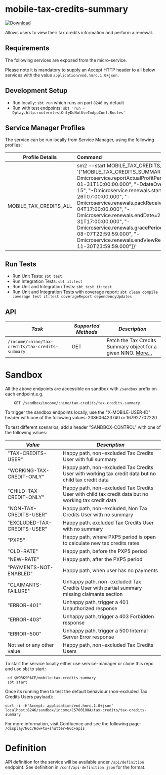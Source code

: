 mobile-tax-credits-summary
=============================================

[ ![Download](https://api.bintray.com/packages/hmrc/releases/mobile-tax-credits-summary/images/download.svg) ](https://bintray.com/hmrc/releases/mobile-tax-credits-summary/_latestVersion)

Allows users to view their tax credits information and perform a renewal.

Requirements
------------

The following services are exposed from the micro-service.

Please note it is mandatory to supply an Accept HTTP header to all below services with the value ```application/vnd.hmrc.1.0+json```. 

## Development Setup
- Run locally: `sbt run` which runs on port `8246` by default
- Run with test endpoints: `sbt 'run -Dplay.http.router=testOnlyDoNotUseInAppConf.Routes'`

##  Service Manager Profiles
The service can be run locally from Service Manager, using the following profiles:

| Profile Details               | Command                                                                                                           |
|-------------------------------|:------------------------------------------------------------------------------------------------------------------|
| MOBILE_TAX_CREDITS_ALL            | sm2 --start MOBILE_TAX_CREDITS_ALL --appendArgs '{"MOBILE_TAX_CREDITS_SUMMARY": ["-Dmicroservice.reportActualProfitPeriod.endDate=2030-01-31T10:00:00.000", "-DdateOverride=2020-08-15", "-Dmicroservice.renewals.startDate=2021-04-26T07:00:00.000", "-Dmicroservice.renewals.packReceivedDate=2021-06-04T17:00:00.000", "-Dmicroservice.renewals.endDate=2030-07-31T17:00:00.000", "-Dmicroservice.renewals.gracePeriodEndDate=2030-08-07T22:59:59.000", "-Dmicroservice.renewals.endViewRenewalsDate=2030-11-30T23:59:59.000"]}'                                                                    |


## Run Tests
- Run Unit Tests:  `sbt test`
- Run Integration Tests: `sbt it:test`
- Run Unit and Integration Tests: `sbt test it:test`
- Run Unit and Integration Tests with coverage report: `sbt clean compile coverage test it:test coverageReport dependencyUpdates`



API
---

| *Task* | *Supported Methods* | *Description* |
|--------|----|----|
| ```/income/:nino/tax-credits/tax-credits-summary``` | GET | Fetch the Tax Credits Summary object for a given NINO. [More...](docs/tax-credits-summary.md)|

# Sandbox
All the above endpoints are accessible on sandbox with `/sandbox` prefix on each endpoint,e.g.
```
    GET /sandbox/income/:nino/tax-credits/tax-credits-summary
```

To trigger the sandbox endpoints locally, use the "X-MOBILE-USER-ID" header with one of the following values:
208606423740 or 167927702220

To test different scenarios, add a header "SANDBOX-CONTROL" with one of the following values:

| *Value* | *Description* |
|--------|----|
| "TAX-CREDITS-USER" | Happy path, non-excluded Tax Credits User with full summary |
| "WORKING-TAX-CREDIT-ONLY" | Happy path, non-excluded Tax Credits User with working tax credit data but no child tax credit data |
| "CHILD-TAX-CREDIT-ONLY" | Happy path, non-excluded Tax Credits User with child tax credit data but no working tax credit data |
| "NON-TAX-CREDITS-USER" | Happy path, non-excluded, Non Tax Credits User with no summary |
| "EXCLUDED-TAX-CREDITS-USER" | Happy path, excluded Tax Credits User with no summary |
| "PXP5" | Happy path, where PXP5 period is open to calculate new tax credits rates |
| "OLD-RATE" | Happy path, before the PXP5 period |
| "NEW-RATE" | Happy path, after the PXP5 period |
| "PAYMENTS-NOT-ENABLED" | Happy path, when user has no payments |
| "CLAIMANTS-FAILURE" | Unhappy path, non-excluded Tax Credits User with partial summary missing claimants section | 
| "ERROR-401" | Unhappy path, trigger a 401 Unauthorized response |
| "ERROR-403" | Unhappy path, trigger a 403 Forbidden response |
| "ERROR-500" | Unhappy path, trigger a 500 Internal Server Error response |
| Not set or any other value | Happy path, non-excluded Tax Credits Users |

To start the service locally either use service-manager or clone this repo and use sbt to start:
```
 cd $WORKSPACE/mobile-tax-credits-summary
 sbt start 
```

Once its running then to test the default behaviour (non-excluded Tax Credits Users payload):
```
curl -i -H"Accept: application/vnd.hmrc.1.0+json" localhost:8246/sandbox/income/CS700100A/tax-credits/tax-credits-summary
```

For more information, visit Confluence and see the following page:
```/display/NGC/How+to+shutter+NGC+apis```

# Definition
API definition for the service will be available under `/api/definition` endpoint.
See definition in `/conf/api-definition.json` for the format.
